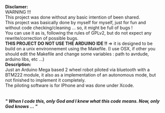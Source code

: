 <div><b>Disclamer:</b><br /></div><div> WARNING !!!<br />
This project was done without any basic intention of been shared.<br />
This project was basically done by myself for myself, just for fun and without code checking/cleaning ... so, it might be full of bugs !<br />
You can use it as is, following the rules of GPLv2, but do not expect any rewrite/correction of possible bugs.<br />
<b>THIS PROJECT DO NOT USE THE ARDUINO IDE !! </b>=> it is designed to be build on a unix environnement using the Makefile. (I use OSX, if other you should edit the Makefile and change some variables : path to avrdude, arduino libs, etc ...)<br />
</div>
<div>
<b>Description:</b><br />
</div>
<div>
Just an Arduino Mega based 2 wheel robot piloted via bluetooth with a BTM222 module, it also as a implementation of an autonomous mode, but not finished to implement it completely.<br />
The piloting software is for IPhone and was done under Xcode.<br />
</div>
<br />
<br />
<div>
<b><i> " When I code this, only God and I knew what this code means. Now, only God knows ... "<br>
</i> </b>
</div>